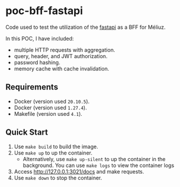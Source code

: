 # poc-bff-fastapi

Code used to test the utilization of the [fastapi](https://fastapi.tiangolo.com/) as a BFF for Méliuz.

In this POC, I have included:
- multiple HTTP requests with aggregation.
- query, header, and JWT authorization.
- password hashing.
- memory cache with cache invalidation.

## Requirements

- Docker (version used `20.10.5`).
- Docker (version used `1.27.4`).
- Makefile (version used `4.1`).

## Quick Start

1. Use `make build` to build the image.
1. Use `make up` to up the container.
    - Alternatively, use `make up-silent` to up the container in the background. You can use
    `make logs` to view the container logs
1. Access http://127.0.0.1:3021/docs and make requests.
1. Use `make down` to stop the container.
